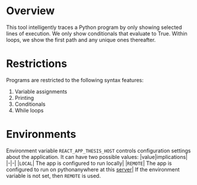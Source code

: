 # Overview

This tool intelligently traces a Python program by only showing selected lines of execution.
We only show conditionals that evaluate to True.
Within loops, we show the first path and any unique ones thereafter.

# Restrictions

Programs are restricted to the following syntax features:

1. Variable assignments
2. Printing
3. Conditionals
4. While loops

# Environments

Environment variable `REACT_APP_THESIS_HOST` controls configuration settings about the application.
It can have two possible values:
|value|implications|
|-|-|
|`LOCAL`| The app is configured to run locally|
|`REMOTE`| The app is configured to run on pythonanywhere at this [server](https://z5267282.pythonanywhere.com/)|
If the environment variable is not set, then `REMOTE` is used.
